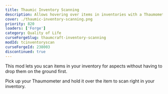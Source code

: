 ```yaml
---
title: Thaumic Inventory Scanning
description: Allows hovering over items in inventories with a Thaumometer on the cursor to scan them.
cover: ./thaumic-inventory-scanning.png
priority: 820
loaders: ['Forge']
category: Quality of Life
curseForgeSlug: thaumcraft-inventory-scanning
modId: tcinventoryscan
curseForgeId: 238003
discontinued: true
---
```


This mod lets you scan items in your inventory for aspects without having to drop them on the ground first.

Pick up your Thaumometer and hold it over the item to scan right in your inventory.